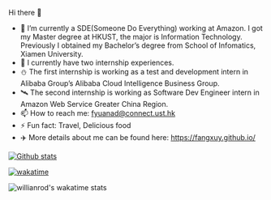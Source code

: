 Hi there 👋


- 🔭 I’m currently a SDE(Someone Do Everything) working at Amazon. I got my Master degree at HKUST, the major is Information Technology. Previously I obtained my Bachelor’s degree from School of Infomatics, Xiamen University.
- 🌱 I currently have two internship experiences. 
- ⛄ The first internship is working as a test and development intern in Alibaba Group’s Alibaba Cloud Intelligence Business Group. 
- 🛰️ The second internship is working as Software Dev Engineer intern in Amazon Web Service Greater China Region.
- 📫 How to reach me: fyuanad@connect.ust.hk
- ⚡ Fun fact: Travel, Delicious food 
- ✈️ More details about me can be found here: https://fangxuy.github.io/

[![Github stats](https://github-readme-stats.vercel.app/api?username=fangxuy)](https://github.com/anuraghazra/github-readme-stats)

[![wakatime](https://wakatime.com/badge/user/612100d3-81a8-4fba-8428-c6b3a50fd8dc.svg)](https://wakatime.com/@612100d3-81a8-4fba-8428-c6b3a50fd8dc)

![willianrod's wakatime stats](https://github-readme-stats.vercel.app/api/wakatime?username=612100d3-81a8-4fba-8428-c6b3a50fd8dc)








